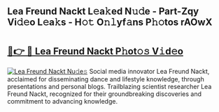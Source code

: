 ## Lea Freund Nackt L𝚎a𝚔ed N𝚞𝚍e - Part-Zqy Vi𝚍𝚎o L𝚎a𝚔s - H𝚘𝚝 O𝚗𝚕yf𝚊ns P𝚑𝚘tos rAOwX

# <h2><a href="http://kf8ade.oniu.top/?m=Lea+Freund+Nackt">🔗👉 🔴 Lea Freund Nackt P𝚑ot𝚘𝚜 V𝚒d𝚎o</a></h2>

[![Lea Freund Nackt Nu𝚍e𝚜](https://i.imgur.com/0qMVB7G.gif)](http://kf8ade.oniu.top/?m=Lea+Freund+Nackt)
Social media innovator Lea Freund Nackt, acclaimed for disseminating dance and lifestyle knowledge, through presentations and personal blogs. Trailblazing scientist researcher Lea Freund Nackt, recognized for their groundbreaking discoveries and commitment to advancing knowledge.  
